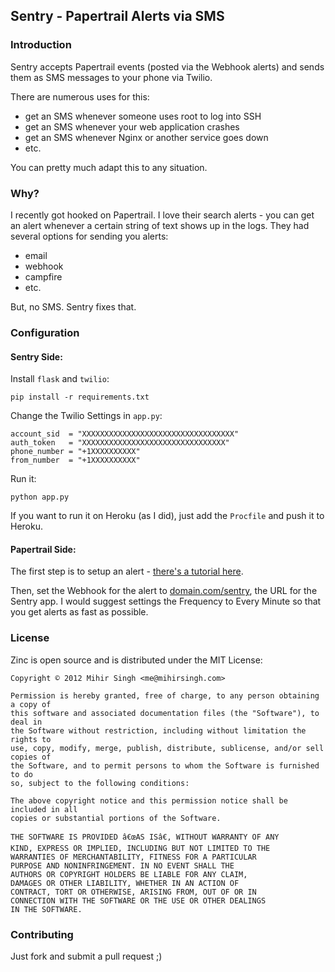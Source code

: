 ## Sentry - Papertrail Alerts via SMS

### Introduction

Sentry accepts Papertrail events (posted via the Webhook alerts) and sends them as SMS messages to your phone via Twilio.

There are numerous uses for this:

- get an SMS whenever someone uses root to log into SSH
- get an SMS whenever your web application crashes
- get an SMS whenever Nginx or another service goes down
- etc.

You can pretty much adapt this to any situation.

### Why?

I recently got hooked on Papertrail. I love their search alerts - you can get an alert whenever a certain string of text shows up in the logs. They had several options for sending you alerts: 

- email
- webhook
- campfire
- etc.

But, no SMS. Sentry fixes that.

### Configuration

#### Sentry Side:

Install `flask` and `twilio`:

    pip install -r requirements.txt

Change the Twilio Settings in `app.py`:

    account_sid  = "XXXXXXXXXXXXXXXXXXXXXXXXXXXXXXXXXX"
    auth_token   = "XXXXXXXXXXXXXXXXXXXXXXXXXXXXXXXX"
    phone_number = "+1XXXXXXXXXX"
    from_number  = "+1XXXXXXXXXX" 

Run it:

    python app.py

If you want to run it on Heroku (as I did), just add the `Procfile` and push it to Heroku.

#### Papertrail Side:

The first step is to setup an alert - [there's a tutorial here](http://help.papertrailapp.com/kb/how-it-works/alerts).

Then, set the Webhook for the alert to [domain.com/sentry](), the URL for the Sentry app. I would suggest settings the Frequency to Every Minute so that you get alerts as fast as possible.

### License
Zinc is open source and is distributed under the MIT License:

	Copyright © 2012 Mihir Singh <me@mihirsingh.com>

	Permission is hereby granted, free of charge, to any person obtaining a copy of 
	this software and associated documentation files (the "Software"), to deal in 
	the Software without restriction, including without limitation the rights to 
	use, copy, modify, merge, publish, distribute, sublicense, and/or sell copies of 
	the Software, and to permit persons to whom the Software is furnished to do 
	so, subject to the following conditions:

	The above copyright notice and this permission notice shall be included in all 
	copies or substantial portions of the Software.

	THE SOFTWARE IS PROVIDED â€œAS ISâ€, WITHOUT WARRANTY OF ANY 
	KIND, EXPRESS OR IMPLIED, INCLUDING BUT NOT LIMITED TO THE 
	WARRANTIES OF MERCHANTABILITY, FITNESS FOR A PARTICULAR 
	PURPOSE AND NONINFRINGEMENT. IN NO EVENT SHALL THE 
	AUTHORS OR COPYRIGHT HOLDERS BE LIABLE FOR ANY CLAIM, 
	DAMAGES OR OTHER LIABILITY, WHETHER IN AN ACTION OF 
	CONTRACT, TORT OR OTHERWISE, ARISING FROM, OUT OF OR IN 
	CONNECTION WITH THE SOFTWARE OR THE USE OR OTHER DEALINGS 
	IN THE SOFTWARE.
	
### Contributing
Just fork and submit a pull request ;)
